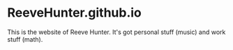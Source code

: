 # ReeveHunter.github.io

This is the website of Reeve Hunter. It's got personal stuff (music) and work stuff (math).
